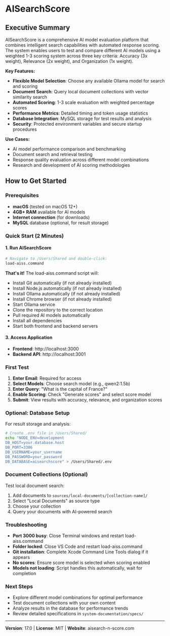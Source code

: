 # AISearchScore

## Executive Summary

AISearchScore is a comprehensive AI model evaluation platform that combines intelligent search capabilities with automated response scoring. The system enables users to test and compare different AI models using a weighted 1-3 scoring system across three key criteria: Accuracy (3x weight), Relevance (2x weight), and Organization (1x weight).

**Key Features:**
- **Flexible Model Selection**: Choose any available Ollama model for search and scoring
- **Document Search**: Query local document collections with vector similarity search
- **Automated Scoring**: 1-3 scale evaluation with weighted percentage scores
- **Performance Metrics**: Detailed timing and token usage statistics
- **Database Integration**: MySQL storage for test results and analysis
- **Security**: Protected environment variables and secure startup procedures

**Use Cases:**
- AI model performance comparison and benchmarking
- Document search and retrieval testing
- Response quality evaluation across different model combinations
- Research and development of AI scoring methodologies

## How to Get Started

### Prerequisites
- **macOS** (tested on macOS 12+)
- **4GB+ RAM** available for AI models
- **Internet connection** (for downloads)
- **MySQL** database (optional, for result storage)

### Quick Start (2 Minutes)

#### 1. Run AISearchScore
```bash
# Navigate to /Users/Shared and double-click:
load-aiss.command
```

**That's it!** The load-aiss.command script will:
- Install Git automatically (if not already installed)
- Install Node.js automatically (if not already installed)
- Install Ollama automatically (if not already installed)
- Install Chrome browser (if not already installed)
- Start Ollama service
- Clone the repository to the correct location
- Pull required AI models automatically
- Install all dependencies
- Start both frontend and backend servers

#### 3. Access Application
- **Frontend**: http://localhost:3000
- **Backend API**: http://localhost:3001

### First Test
1. **Enter Email**: Required for access
2. **Select Models**: Choose search model (e.g., qwen2:1.5b)
3. **Enter Query**: "What is the capital of France?"
4. **Enable Scoring**: Check "Generate scores" and select score model
5. **Submit**: View results with accuracy, relevance, and organization scores

### Optional: Database Setup
For result storage and analysis:
```bash
# Create .env file in /Users/Shared/
echo "NODE_ENV=development
DB_HOST=your.database.host
DB_PORT=3306
DB_USERNAME=your_username
DB_PASSWORD=your_password
DB_DATABASE=aisearchscore" > /Users/Shared/.env
```

### Document Collections (Optional)
Test local document search:
1. Add documents to `sources/local-documents/[collection-name]/`
2. Select "Local Documents" as source type
3. Choose your collection
4. Query your documents with AI-powered search

### Troubleshooting
- **Port 3000 busy**: Close Terminal windows and restart load-aiss.command
- **Folder locked**: Close VS Code and restart load-aiss.command
- **Git installation**: Complete Xcode Command Line Tools dialog if it appears
- **No scores**: Ensure score model is selected when scoring enabled
- **Models not loading**: Script handles this automatically, wait for completion

### Next Steps
- Explore different model combinations for optimal performance
- Test document collections with your own content
- Analyze results in the database for performance trends
- Review detailed specifications in `system-documentation/specs/`

---

**Version**: 17.0 | **License**: MIT | **Website**: aisearch-n-score.com
